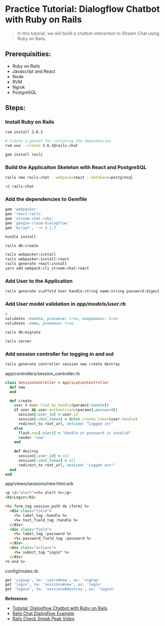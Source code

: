 # Practice Tutorial: Dialogflow Chatbot with Ruby on Rails

> In this tutorial, we will build a chatbot interaction to Stream Chat using Ruby on Rails.

## Prerequisities:
* Ruby on Rails
* Javascript and React
* Node
* RVM
* Ngrok
* PostgreSQL

## Steps:
### Install Ruby on Rails
    
```bash
rvm install 2.6.3
```

```bash
# Create a gemset for isolating the dependencies
rvm use --create 2.6.3@rails-chat
```

```bash
gem install rails 
```

### Build the Applicaiton Skeleton with React and PostgreSQL
```bash
rails new rails-chat --webpack=react --database=postgresql
```

```bash
cd rails-chat
```

### Add the dependencies to Gemfile
```ruby
gem 'webpacker'
gem 'react-rails'
gem 'stream-chat-ruby'
gem 'google-cloud-dialogflow'
gem 'bcrypt', '~> 3.1.7
```

```bash
bundle install
```

```bash
rails db:create
```

```bash
rails webpacker:install
rails webpacker:install:react
rails generate react:install
yarn add webpack-cli stream-chat-react
```

### Add User to the Application
```bash
rails generate scaffold User handle:string name:string password:digest
```

### Add User model validation in _app/models/user.rb_
```ruby
# ...
validates :handle, presence: true, uniqueness: true
validates :name, presence: true
```

```bash
rails db:migrate
```

```bash
rails server
```

### Add session controller for logging in and out
```bash
rails generate controller session new create destroy
```

app/controllers/session_controller.rb
```ruby
class SessionController < ApplicationController
  def new
  end

  def create
    user = User.find_by_handle(params[:handle])
    if user && user.authenticate(params[:password])
      session[:user_id] = user.id
      session[:chat_token] = @chat.create_token(user.handle)
      redirect_to root_url, noticed: "Logged in!"
    else
      flash.now[:alert] = "Handle or password is invalid"
      render "new"
    end
    
    def destroy
      session[:user_id] = nil
      session[:chat_token] = nil
      redirect_to root_url, noticed: "Logged out!"
  end
end
```

app/views/sessions/new.html.erb
```html
<p id="alert"><%= alert %></p>
<h1>Login</h1>

<%= form_tag session_path do |form| %>
  <div class="field">
    <%= label_tag :handle %>
    <%= text_field_tag :handle %>
  </div>
  <div class="field">
    <%= label_tag :password %>
    <%= password_field_tag :password %>
  </div>
  <div class="actions">
    <%= submit_tag "Login" %>
  </div>
<% end %>
```

config/routes.rb
```ruby
get 'signup', to: 'users#new', as: 'signup'
get 'login', to: 'sessions#new', as: 'login'
get 'logout', to: 'sessions#destroy', as: 'logout'
```


**Reference:**
* [Tutorial: Dialogflow Chatbot with Ruby on Rails](https://dev.to/mirceacosbuc/tutorial-dialogflow-chatbot-with-ruby-on-rails-3p87)
* [Rails Chat Dialogflow Example](https://github.com/GetStream/rails-chat-dialogflow-example)
* [Rails Check Sneak Peak Video](https://vimeo.com/346885809)
